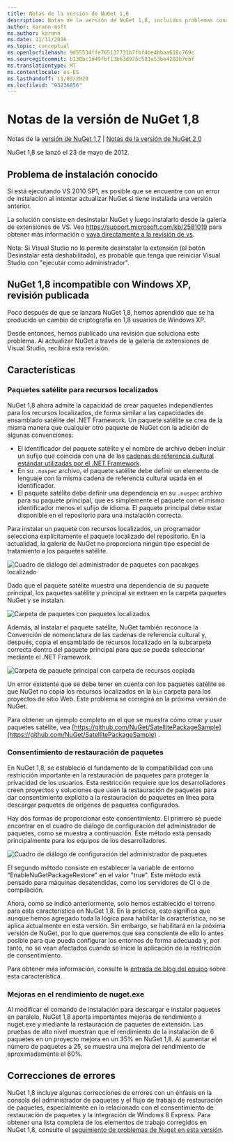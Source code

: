 ```yaml
---
title: Notas de la versión de NuGet 1,8
description: Notas de la versión de NuGet 1,8, incluidos problemas conocidos, correcciones de errores, características agregadas y DCR.
author: karann-msft
ms.author: karann
ms.date: 11/11/2016
ms.topic: conceptual
ms.openlocfilehash: 9d55534ffe765137731b7fbf4be4bbaa618c769c
ms.sourcegitcommit: b138bc1d49fbf13b63d975c581a53be4283b7ebf
ms.translationtype: MT
ms.contentlocale: es-ES
ms.lasthandoff: 11/03/2020
ms.locfileid: "93236856"
---
```

# <a name="nuget-18-release-notes"></a>Notas de la versión de NuGet 1,8

Notas de la [versión de NuGet 1,7](../release-notes/nuget-1.7.md)  |  [Notas de la versión de NuGet 2,0](../release-notes/nuget-2.0.md)

NuGet 1,8 se lanzó el 23 de mayo de 2012.

## <a name="known-installation-issue"></a>Problema de instalación conocido
Si está ejecutando VS 2010 SP1, es posible que se encuentre con un error de instalación al intentar actualizar NuGet si tiene instalada una versión anterior.

La solución consiste en desinstalar NuGet y luego instalarlo desde la galería de extensiones de VS.  Vea <https://support.microsoft.com/kb/2581019> para obtener más información o [vaya directamente a la revisión de vs](http://bit.ly/vsixcertfix).

Nota: Si Visual Studio no le permite desinstalar la extensión (el botón Desinstalar está deshabilitado), es probable que tenga que reiniciar Visual Studio con "ejecutar como administrador".

## <a name="nuget-18-incompatible-with-windows-xp-hotfix-published"></a>NuGet 1,8 incompatible con Windows XP, revisión publicada

Poco después de que se lanzara NuGet 1,8, hemos aprendido que se ha producido un cambio de criptografía en 1,8 usuarios de Windows XP.

Desde entonces, hemos publicado una revisión que soluciona este problema.  Al actualizar NuGet a través de la galería de extensiones de Visual Studio, recibirá esta revisión.

## <a name="features"></a>Características

### <a name="satellite-packages-for-localized-resources"></a>Paquetes satélite para recursos localizados
NuGet 1,8 ahora admite la capacidad de crear paquetes independientes para los recursos localizados, de forma similar a las capacidades de ensamblado satélite del .NET Framework.  Un paquete satélite se crea de la misma manera que cualquier otro paquete de NuGet con la adición de algunas convenciones:

* El identificador del paquete satélite y el nombre de archivo deben incluir un sufijo que coincida con una de las [cadenas de referencia cultural estándar utilizadas por el .NET Framework](/openspecs/windows_protocols/ms-lcid/a9eac961-e77d-41a6-90a5-ce1a8b0cdb9c).
* En su `.nuspec` archivo, el paquete satélite debe definir un elemento de lenguaje con la misma cadena de referencia cultural usada en el identificador.
* El paquete satélite debe definir una dependencia en su `.nuspec` archivo para su paquete principal, que es simplemente el paquete con el mismo identificador menos el sufijo de idioma.  El paquete principal debe estar disponible en el repositorio para una instalación correcta.

Para instalar un paquete con recursos localizados, un programador selecciona explícitamente el paquete localizado del repositorio. En la actualidad, la galería de NuGet no proporciona ningún tipo especial de tratamiento a los paquetes satélite.

![Cuadro de diálogo del administrador de paquetes con pacakges localizado](./media/dlg-w-loc-packs.png)

Dado que el paquete satélite muestra una dependencia de su paquete principal, los paquetes satélite y principal se extraen en la carpeta paquetes NuGet y se instalan.

![Carpeta de paquetes con paquetes localizados](./media/fldr-loc-packs.png)

Además, al instalar el paquete satélite, NuGet también reconoce la Convención de nomenclatura de las cadenas de referencia cultural y, después, copia el ensamblado de recursos localizado en la subcarpeta correcta dentro del paquete principal para que se pueda seleccionar mediante el .NET Framework.

![Carpeta de paquete principal con carpeta de recursos copiada](./media/fldr-copied-loc.png)

Un error existente que se debe tener en cuenta con los paquetes satélite es que NuGet no copia los recursos localizados en la `bin` carpeta para los proyectos de sitio Web.  Este problema se corregirá en la próxima versión de NuGet.

Para obtener un ejemplo completo en el que se muestra cómo crear y usar paquetes satélite, vea [https://github.com/NuGet/SatellitePackageSample](https://github.com/NuGet/SatellitePackageSample) .

### <a name="package-restore-consent"></a>Consentimiento de restauración de paquetes
En NuGet 1,8, se estableció el fundamento de la compatibilidad con una restricción importante en la restauración de paquetes para proteger la privacidad de los usuarios. Esta restricción requiere que los desarrolladores creen proyectos y soluciones que usen la restauración de paquetes para dar consentimiento explícito a la restauración de paquetes en línea para descargar paquetes de orígenes de paquetes configurados.

Hay dos formas de proporcionar este consentimiento. El primero se puede encontrar en el cuadro de diálogo de configuración del administrador de paquetes, como se muestra a continuación.  Este método está pensado principalmente para los equipos de los desarrolladores.

![Cuadro de diálogo de configuración del administrador de paquetes](./media/pr-consent-configdlg.png)

El segundo método consiste en establecer la variable de entorno "EnableNuGetPackageRestore" en el valor "true".  Este método está pensado para máquinas desatendidas, como los servidores de CI o de compilación.

Ahora, como se indicó anteriormente, solo hemos establecido el terreno para esta característica en NuGet 1,8.  En la práctica, esto significa que aunque hemos agregado toda la lógica para habilitar la característica, no se aplica actualmente en esta versión. Sin embargo, se habilitará en la próxima versión de NuGet, por lo que queremos que sea consciente de ello lo antes posible para que pueda configurar los entornos de forma adecuada y, por tanto, no se vean afectados cuando se inicie la aplicación de la restricción de consentimiento.

Para obtener más información, consulte la [entrada de blog del equipo](http://blog.nuget.org/20120518/package-restore-and-consent.html) sobre esta característica.

### <a name="nugetexe-performance-improvements"></a>Mejoras en el rendimiento de nuget.exe
Al modificar el comando de instalación para descargar e instalar paquetes en paralelo, NuGet 1,8 aporta importantes mejoras de rendimiento a nuget.exe y mediante la restauración de paquetes de extensión.  Las pruebas de alto nivel muestran que el rendimiento de la instalación de 6 paquetes en un proyecto mejora en un 35% en NuGet 1,8.  Al aumentar el número de paquetes a 25, se muestra una mejora del rendimiento de aproximadamente el 60%.

## <a name="bug-fixes"></a>Correcciones de errores
NuGet 1,8 incluye algunas correcciones de errores con un énfasis en la consola del administrador de paquetes y el flujo de trabajo de restauración de paquetes, especialmente en lo relacionado con el consentimiento de restauración de paquetes y la integración de Windows 8 Express.
Para obtener una lista completa de los elementos de trabajo corregidos en NuGet 1,8, consulte el [seguimiento de problemas de Nuget en esta versión](http://nuget.codeplex.com/workitem/list/advanced?keyword=&status=Closed&type=All&priority=All&release=NuGet%201.8&assignedTo=All&component=All&sortField=Votes&sortDirection=Descending&page=0).
